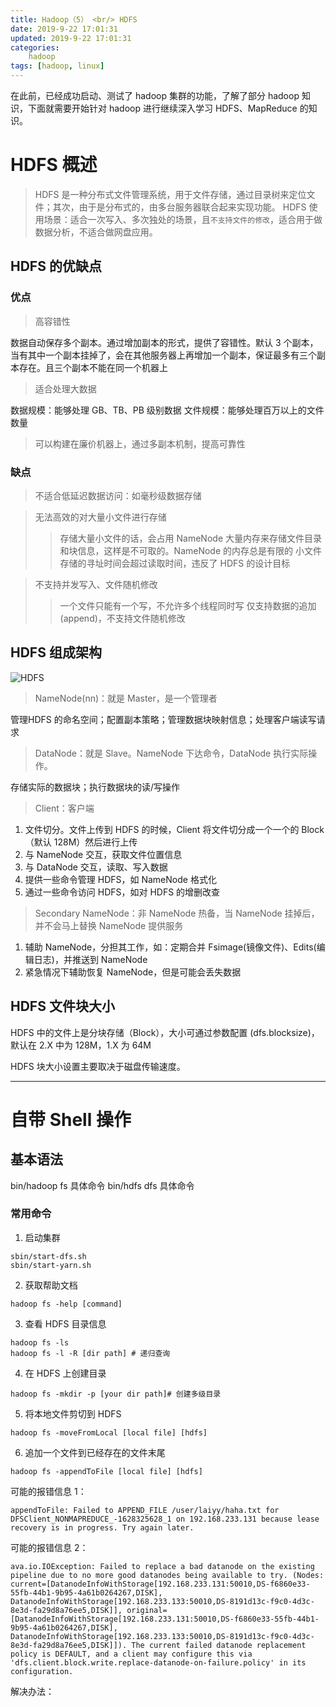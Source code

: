 ```yaml
---
title: Hadoop（5） <br/> HDFS
date: 2019-9-22 17:01:31
updated: 2019-9-22 17:01:31
categories:
    hadoop
tags: [hadoop, linux]
---
```


在此前，已经成功启动、测试了 hadoop 集群的功能，了解了部分 hadoop 知识，下面就需要开始针对 hadoop 进行继续深入学习 HDFS、MapReduce 的知识。

<!-- more -->

# HDFS 概述

> HDFS 是一种分布式文件管理系统，用于文件存储，通过目录树来定位文件；其次，由于是分布式的，由多台服务器联合起来实现功能。
> HDFS 使用场景：适合一次写入、多次独处的场景，且`不支持文件的修改`，适合用于做数据分析，不适合做网盘应用。

## HDFS 的优缺点

### 优点 

> 高容错性

数据自动保存多个副本。通过增加副本的形式，提供了容错性。默认 3 个副本，当有其中一个副本挂掉了，会在其他服务器上再增加一个副本，保证最多有三个副本存在。且三个副本不能在同一个机器上

> 适合处理大数据

数据规模：能够处理 GB、TB、PB 级别数据
文件规模：能够处理百万以上的文件数量

> 可以构建在廉价机器上，通过多副本机制，提高可靠性

### 缺点

> 不适合低延迟数据访问：如毫秒级数据存储

> 无法高效的对大量小文件进行存储
>> 存储大量小文件的话，会占用 NameNode 大量内存来存储文件目录和块信息，这样是不可取的。NameNode 的内存总是有限的
>> 小文件存储的寻址时间会超过读取时间，违反了 HDFS 的设计目标

> 不支持并发写入、文件随机修改
>> 一个文件只能有一个写，不允许多个线程同时写
>> 仅支持数据的追加(append)，不支持文件随机修改

## HDFS 组成架构

![HDFS](/images/hadoop/hdfs/hdfs.png)

> NameNode(nn)：就是 Master，是一个管理者

管理HDFS 的命名空间；配置副本策略；管理数据块映射信息；处理客户端读写请求

> DataNode：就是 Slave。NameNode 下达命令，DataNode 执行实际操作。

存储实际的数据块；执行数据块的读/写操作

> Client：客户端

1. 文件切分。文件上传到 HDFS 的时候，Client 将文件切分成一个一个的 Block（默认 128M）然后进行上传
2. 与 NameNode 交互，获取文件位置信息
3. 与 DataNode 交互，读取、写入数据
4. 提供一些命令管理 HDFS，如 NameNode 格式化
5. 通过一些命令访问 HDFS，如对 HDFS 的增删改查

> Secondary NameNode：非 NameNode 热备，当 NameNode 挂掉后，并不会马上替换 NameNode 提供服务

1. 辅助 NameNode，分担其工作，如：定期合并 Fsimage(镜像文件)、Edits(编辑日志)，并推送到 NameNode
2. 紧急情况下辅助恢复 NameNode，但是可能会丢失数据


## HDFS 文件块大小

HDFS 中的文件上是分块存储（Block），大小可通过参数配置 (dfs.blocksize)，默认在 2.X 中为 128M，1.X 为 64M

HDFS 块大小设置主要取决于磁盘传输速度。

------

# 自带 Shell 操作

## 基本语法

bin/hadoop fs 具体命令
bin/hdfs dfs 具体命令

### 常用命令


1. 启动集群
```
sbin/start-dfs.sh
sbin/start-yarn.sh
```

2. 获取帮助文档
```
hadoop fs -help [command]
```

3. 查看 HDFS 目录信息
```
hadoop fs -ls
hadoop fs -l -R [dir path] # 递归查询
```

4. 在 HDFS 上创建目录
```
hadoop fs -mkdir -p [your dir path]# 创建多级目录
```

5. 将本地文件剪切到 HDFS
```
hadoop fs -moveFromLocal [local file] [hdfs]
```

6. 追加一个文件到已经存在的文件末尾
```
hadoop fs -appendToFile [local file] [hdfs]
```

可能的报错信息 1：
```
appendToFile: Failed to APPEND_FILE /user/laiyy/haha.txt for DFSClient_NONMAPREDUCE_-1628325628_1 on 192.168.233.131 because lease recovery is in progress. Try again later.
```

可能的报错信息 2：
```
ava.io.IOException: Failed to replace a bad datanode on the existing pipeline due to no more good datanodes being available to try. (Nodes: current=[DatanodeInfoWithStorage[192.168.233.131:50010,DS-f6860e33-55fb-44b1-9b95-4a61b0264267,DISK], DatanodeInfoWithStorage[192.168.233.133:50010,DS-8191d13c-f9c0-4d3c-8e3d-fa29d8a76ee5,DISK]], original=[DatanodeInfoWithStorage[192.168.233.131:50010,DS-f6860e33-55fb-44b1-9b95-4a61b0264267,DISK], DatanodeInfoWithStorage[192.168.233.133:50010,DS-8191d13c-f9c0-4d3c-8e3d-fa29d8a76ee5,DISK]]). The current failed datanode replacement policy is DEFAULT, and a client may configure this via 'dfs.client.block.write.replace-datanode-on-failure.policy' in its configuration.
```

解决办法：
